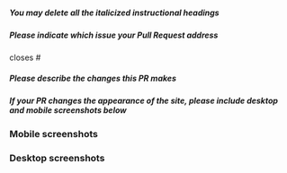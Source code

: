 ##### _You may delete all the italicized instructional headings_
##### _Please indicate which issue your Pull Request address_
closes #

##### _Please describe the changes this PR makes_
  
  
  
##### _If your PR changes the appearance of the site, please include desktop and mobile screenshots below_
### Mobile screenshots

### Desktop screenshots